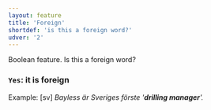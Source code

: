 ```yaml
---
layout: feature
title: 'Foreign'
shortdef: 'is this a foreign word?'
udver: '2'
---
```


Boolean feature. Is this a foreign word? 

### <a name="Yes">`Yes`</a>: it is foreign

Example: [sv] _Bayless är Sveriges förste '<b>drilling manager</b>'._
<!-- Interlanguage links updated Ne 5. května 2024, 18:19:57 CEST -->
